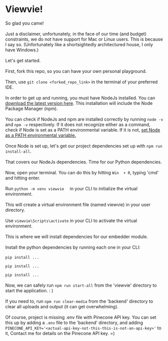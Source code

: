 # Viewvie!

So glad you came!
<br/><br/>
Just a disclaimer, unfortunately, in the face of our time (and budget) constraints, we do not have support for Mac or Linux users. This is because I say so. (Unfortunately like a shortsightedly architectured house, I only have Windows.)
<br/><br/>
Let's get started.
<br/><br/>
First, fork this repo, so you can have your own personal playground.
<br/><br/>
Then, use ```git clone <forked_repo_link>``` in the terminal of your preferred IDE.
<br/><br/>
In order to get up and running, you must have NodeJs installed. You can [download the latest version here](https://nodejs.org/en/download). This installation will include the Node Package Manager (npm).
<br/><br/>
You can check if NodeJs and npm are installed correctly by running ```node -v``` and ```npm -v``` respectively. If it does not recognize either as a command, check if Node is set as a PATH environmental variable. If it is not, [set Node as a PATH environmental variable.](https://www.architectryan.com/2018/03/17/add-to-the-path-on-windows-10/)
<br/><br/>
Once Node is set up, let's get our project dependencies set up with ```npm run install-all```.
<br/><br/>
That covers our NodeJs dependencies. Time for our Python dependencies.
<br/><br/>
Now, open your terminal. You can do this by hitting ```Win  + R```, typing 'cmd' and hitting enter.
<br/><br/>
Run ```python -m venv viewvie  ``` in your CLI to initialize the virtual environment.
<br/><br/>
This will create a virtual environment file (named viewvie) in your user directory.
<br/><br/>
Use ```viewvie\Scripts\activate``` in your CLI to activate the virtual environment.
<br/><br/>
This is where we will install dependencies for our embedder module.
<br/><br/>
Install the python dependencies by running each one in your CLI:
<br/><br/>
```pip install ...```

```pip install ...```

```pip install ...```
<br/><br/>
Now, we can safely run ```npm run start-all``` from the 'viewvie' directory to start the application. : )
<br/><br/>
If you need to, run ```npm run clear-media``` from the 'backend' directory to clear all uploads and output (it can get overwhelming).
<br/><br/>
Of course, project is missing .env file with Pinecone API key. You can set this up by adding a ```.env``` file to the 'backend' directory, and adding ```PINECONE_API_KEY='<actual-api-key-not-this-this-is-not-an-api-key>'``` to it, Contact me for details on the Pinecone API key. =)
